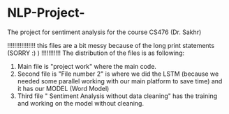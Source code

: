 # NLP-Project-
The project for sentiment analysis for the course CS476 (Dr. Sakhr) 


!!!!!!!!!!!!!!!!
this files are a bit messy because of the long print statements (SORRY :) ) 
!!!!!!!!!!!
The distribution of the files is as following: 
1.	Main file is "project work" where the main code.
2.	Second file is "File number 2" is where we did the LSTM (because we needed some parallel working with our main platform to save time) and it has our MODEL (Word Model) 
3.	Third file " Sentiment Analysis without data cleaning" has the training and working on the model without cleaning.  

